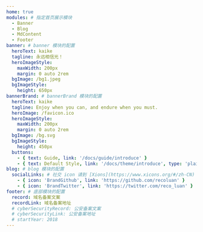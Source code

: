 ```yaml
---
home: true
modules: # 指定首页展示模块
  - Banner
  - Blog
  - MdContent
  - Footer
banner: # banner 模块的配置
  heroText: kaike
  tagline: 永远相信光！
  heroImageStyle:
    maxWidth: 200px
    margin: 0 auto 2rem
  bgImage: /bg1.jpeg
  bgImageStyle:
    height: 650px
bannerBrand: # bannerBrand 模块的配置
  heroText: kaike
  tagline: Enjoy when you can, and endure when you must.
  heroImage: /favicon.ico
  heroImageStyle:
    maxWidth: 200px
    margin: 0 auto 2rem
  bgImage: /bg.svg
  bgImageStyle:
    height: 450px
  buttons:
    - { text: Guide, link: '/docs/guide/introduce' }
    - { text: Default Style, link: '/docs/theme/introduce', type: 'plain' }
blog: # blog 模块的配置
  socialLinks: # 社交 icon 请到 [Xions](https://www.xicons.org/#/zh-CN) 页面的 tabler 下获取，复制名称即可
    - { icon: 'BrandGithub', link: 'https://github.com/recoluan' }
    - { icon: 'BrandTwitter', link: 'https://twitter.com/reco_luan' }
footer: # 底部模块的配置
  record: 域名备案文案
  recordLink: 域名备案地址
  # cyberSecurityRecord: 公安备案文案
  # cyberSecurityLink: 公安备案地址
  # startYear: 2018
---
```


